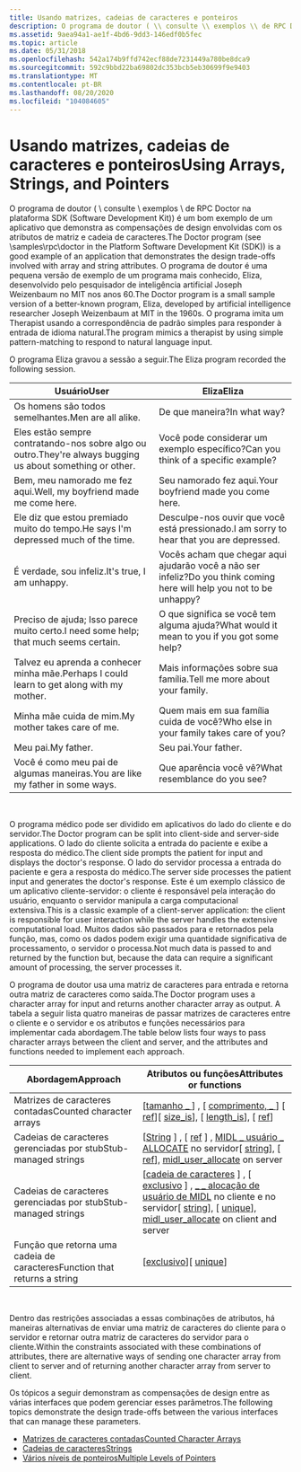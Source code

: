 ```yaml
---
title: Usando matrizes, cadeias de caracteres e ponteiros
description: O programa de doutor ( \\ consulte \\ exemplos \\ de RPC Doctor na plataforma SDK (Software Development Kit)) é um bom exemplo de um aplicativo que demonstra as compensações de design envolvidas com os atributos de matriz e cadeia de caracteres.
ms.assetid: 9aea94a1-ae1f-4bd6-9dd3-146edf0b5fec
ms.topic: article
ms.date: 05/31/2018
ms.openlocfilehash: 542a174b9ffd742ecf88de7231449a780be8dca9
ms.sourcegitcommit: 592c9bbd22ba69802dc353bcb5eb30699f9e9403
ms.translationtype: MT
ms.contentlocale: pt-BR
ms.lasthandoff: 08/20/2020
ms.locfileid: "104084605"
---
```

# <a name="using-arrays-strings-and-pointers"></a><span data-ttu-id="67ffc-103">Usando matrizes, cadeias de caracteres e ponteiros</span><span class="sxs-lookup"><span data-stu-id="67ffc-103">Using Arrays, Strings, and Pointers</span></span>

<span data-ttu-id="67ffc-104">O programa de doutor ( \\ consulte \\ exemplos \\ de RPC Doctor na plataforma SDK (Software Development Kit)) é um bom exemplo de um aplicativo que demonstra as compensações de design envolvidas com os atributos de matriz e cadeia de caracteres.</span><span class="sxs-lookup"><span data-stu-id="67ffc-104">The Doctor program (see \\samples\\rpc\\doctor in the Platform Software Development Kit (SDK)) is a good example of an application that demonstrates the design trade-offs involved with array and string attributes.</span></span> <span data-ttu-id="67ffc-105">O programa de doutor é uma pequena versão de exemplo de um programa mais conhecido, Eliza, desenvolvido pelo pesquisador de inteligência artificial Joseph Weizenbaum no MIT nos anos 60.</span><span class="sxs-lookup"><span data-stu-id="67ffc-105">The Doctor program is a small sample version of a better-known program, Eliza, developed by artificial intelligence researcher Joseph Weizenbaum at MIT in the 1960s.</span></span> <span data-ttu-id="67ffc-106">O programa imita um Therapist usando a correspondência de padrão simples para responder à entrada de idioma natural.</span><span class="sxs-lookup"><span data-stu-id="67ffc-106">The program mimics a therapist by using simple pattern-matching to respond to natural language input.</span></span>

<span data-ttu-id="67ffc-107">O programa Eliza gravou a sessão a seguir.</span><span class="sxs-lookup"><span data-stu-id="67ffc-107">The Eliza program recorded the following session.</span></span>



| <span data-ttu-id="67ffc-108">Usuário</span><span class="sxs-lookup"><span data-stu-id="67ffc-108">User</span></span>                                                | <span data-ttu-id="67ffc-109">Eliza</span><span class="sxs-lookup"><span data-stu-id="67ffc-109">Eliza</span></span>                                                     |
|-----------------------------------------------------|-----------------------------------------------------------|
| <span data-ttu-id="67ffc-110">Os homens são todos semelhantes.</span><span class="sxs-lookup"><span data-stu-id="67ffc-110">Men are all alike.</span></span>                                  | <span data-ttu-id="67ffc-111">De que maneira?</span><span class="sxs-lookup"><span data-stu-id="67ffc-111">In what way?</span></span>                                              |
| <span data-ttu-id="67ffc-112">Eles estão sempre contratando-nos sobre algo ou outro.</span><span class="sxs-lookup"><span data-stu-id="67ffc-112">They're always bugging us about something or other.</span></span> | <span data-ttu-id="67ffc-113">Você pode considerar um exemplo específico?</span><span class="sxs-lookup"><span data-stu-id="67ffc-113">Can you think of a specific example?</span></span>                      |
| <span data-ttu-id="67ffc-114">Bem, meu namorado me fez aqui.</span><span class="sxs-lookup"><span data-stu-id="67ffc-114">Well, my boyfriend made me come here.</span></span>               | <span data-ttu-id="67ffc-115">Seu namorado fez aqui.</span><span class="sxs-lookup"><span data-stu-id="67ffc-115">Your boyfriend made you come here.</span></span>                        |
| <span data-ttu-id="67ffc-116">Ele diz que estou premiado muito do tempo.</span><span class="sxs-lookup"><span data-stu-id="67ffc-116">He says I'm depressed much of the time.</span></span>             | <span data-ttu-id="67ffc-117">Desculpe-nos ouvir que você está pressionado.</span><span class="sxs-lookup"><span data-stu-id="67ffc-117">I am sorry to hear that you are depressed.</span></span>                |
| <span data-ttu-id="67ffc-118">É verdade, sou infeliz.</span><span class="sxs-lookup"><span data-stu-id="67ffc-118">It's true, I am unhappy.</span></span>                            | <span data-ttu-id="67ffc-119">Vocês acham que chegar aqui ajudarão você a não ser infeliz?</span><span class="sxs-lookup"><span data-stu-id="67ffc-119">Do you think coming here will help you not to be unhappy?</span></span> |
| <span data-ttu-id="67ffc-120">Preciso de ajuda; Isso parece muito certo.</span><span class="sxs-lookup"><span data-stu-id="67ffc-120">I need some help; that much seems certain.</span></span>          | <span data-ttu-id="67ffc-121">O que significa se você tem alguma ajuda?</span><span class="sxs-lookup"><span data-stu-id="67ffc-121">What would it mean to you if you got some help?</span></span>           |
| <span data-ttu-id="67ffc-122">Talvez eu aprenda a conhecer minha mãe.</span><span class="sxs-lookup"><span data-stu-id="67ffc-122">Perhaps I could learn to get along with my mother.</span></span>  | <span data-ttu-id="67ffc-123">Mais informações sobre sua família.</span><span class="sxs-lookup"><span data-stu-id="67ffc-123">Tell me more about your family.</span></span>                           |
| <span data-ttu-id="67ffc-124">Minha mãe cuida de mim.</span><span class="sxs-lookup"><span data-stu-id="67ffc-124">My mother takes care of me.</span></span>                         | <span data-ttu-id="67ffc-125">Quem mais em sua família cuida de você?</span><span class="sxs-lookup"><span data-stu-id="67ffc-125">Who else in your family takes care of you?</span></span>                |
| <span data-ttu-id="67ffc-126">Meu pai.</span><span class="sxs-lookup"><span data-stu-id="67ffc-126">My father.</span></span>                                          | <span data-ttu-id="67ffc-127">Seu pai.</span><span class="sxs-lookup"><span data-stu-id="67ffc-127">Your father.</span></span>                                              |
| <span data-ttu-id="67ffc-128">Você é como meu pai de algumas maneiras.</span><span class="sxs-lookup"><span data-stu-id="67ffc-128">You are like my father in some ways.</span></span>                | <span data-ttu-id="67ffc-129">Que aparência você vê?</span><span class="sxs-lookup"><span data-stu-id="67ffc-129">What resemblance do you see?</span></span>                              |



 

<span data-ttu-id="67ffc-130">O programa médico pode ser dividido em aplicativos do lado do cliente e do servidor.</span><span class="sxs-lookup"><span data-stu-id="67ffc-130">The Doctor program can be split into client-side and server-side applications.</span></span> <span data-ttu-id="67ffc-131">O lado do cliente solicita a entrada do paciente e exibe a resposta do médico.</span><span class="sxs-lookup"><span data-stu-id="67ffc-131">The client side prompts the patient for input and displays the doctor's response.</span></span> <span data-ttu-id="67ffc-132">O lado do servidor processa a entrada do paciente e gera a resposta do médico.</span><span class="sxs-lookup"><span data-stu-id="67ffc-132">The server side processes the patient input and generates the doctor's response.</span></span> <span data-ttu-id="67ffc-133">Este é um exemplo clássico de um aplicativo cliente-servidor: o cliente é responsável pela interação do usuário, enquanto o servidor manipula a carga computacional extensiva.</span><span class="sxs-lookup"><span data-stu-id="67ffc-133">This is a classic example of a client-server application: the client is responsible for user interaction while the server handles the extensive computational load.</span></span> <span data-ttu-id="67ffc-134">Muitos dados são passados para e retornados pela função, mas, como os dados podem exigir uma quantidade significativa de processamento, o servidor o processa.</span><span class="sxs-lookup"><span data-stu-id="67ffc-134">Not much data is passed to and returned by the function but, because the data can require a significant amount of processing, the server processes it.</span></span>

<span data-ttu-id="67ffc-135">O programa de doutor usa uma matriz de caracteres para entrada e retorna outra matriz de caracteres como saída.</span><span class="sxs-lookup"><span data-stu-id="67ffc-135">The Doctor program uses a character array for input and returns another character array as output.</span></span> <span data-ttu-id="67ffc-136">A tabela a seguir lista quatro maneiras de passar matrizes de caracteres entre o cliente e o servidor e os atributos e funções necessários para implementar cada abordagem.</span><span class="sxs-lookup"><span data-stu-id="67ffc-136">The table below lists four ways to pass character arrays between the client and server, and the attributes and functions needed to implement each approach.</span></span>



| <span data-ttu-id="67ffc-137">Abordagem</span><span class="sxs-lookup"><span data-stu-id="67ffc-137">Approach</span></span>                       | <span data-ttu-id="67ffc-138">Atributos ou funções</span><span class="sxs-lookup"><span data-stu-id="67ffc-138">Attributes or functions</span></span>                                                                                                        |
|--------------------------------|--------------------------------------------------------------------------------------------------------------------------------|
| <span data-ttu-id="67ffc-139">Matrizes de caracteres contadas</span><span class="sxs-lookup"><span data-stu-id="67ffc-139">Counted character arrays</span></span>       | <span data-ttu-id="67ffc-140">\[[tamanho \_ ](/windows/desktop/Midl/size-is) \] , \[ [comprimento, \_ ](/windows/desktop/Midl/length-is) \] \[ [ref](/windows/desktop/Midl/ref)\]</span><span class="sxs-lookup"><span data-stu-id="67ffc-140">\[ [size\_is](/windows/desktop/Midl/size-is)\], \[ [length\_is](/windows/desktop/Midl/length-is)\], \[ [ref](/windows/desktop/Midl/ref)\]</span></span>                                         |
| <span data-ttu-id="67ffc-141">Cadeias de caracteres gerenciadas por stub</span><span class="sxs-lookup"><span data-stu-id="67ffc-141">Stub-managed strings</span></span>           | <span data-ttu-id="67ffc-142">\[[String](/windows/desktop/Midl/string) \] , \[ [ref](/windows/desktop/Midl/ref) \] , [MIDL \_ usuário \_ ALLOCATE](/windows/desktop/Midl/midl-user-allocate-1) no servidor</span><span class="sxs-lookup"><span data-stu-id="67ffc-142">\[ [string](/windows/desktop/Midl/string)\], \[ [ref](/windows/desktop/Midl/ref)\], [midl\_user\_allocate](/windows/desktop/Midl/midl-user-allocate-1) on server</span></span>                  |
| <span data-ttu-id="67ffc-143">Cadeias de caracteres gerenciadas por stub</span><span class="sxs-lookup"><span data-stu-id="67ffc-143">Stub-managed strings</span></span>           | <span data-ttu-id="67ffc-144">\[[cadeia de caracteres](/windows/desktop/Midl/string) \] , \[ [exclusivo](/windows/desktop/Midl/unique) \] , [ \_ \_ alocação de usuário de MIDL](/windows/desktop/Midl/midl-user-allocate-1) no cliente e no servidor</span><span class="sxs-lookup"><span data-stu-id="67ffc-144">\[ [string](/windows/desktop/Midl/string)\], \[ [unique](/windows/desktop/Midl/unique)\], [midl\_user\_allocate](/windows/desktop/Midl/midl-user-allocate-1) on client and server</span></span> |
| <span data-ttu-id="67ffc-145">Função que retorna uma cadeia de caracteres</span><span class="sxs-lookup"><span data-stu-id="67ffc-145">Function that returns a string</span></span> | <span data-ttu-id="67ffc-146">\[[exclusivo](/windows/desktop/Midl/unique)\]</span><span class="sxs-lookup"><span data-stu-id="67ffc-146">\[ [unique](/windows/desktop/Midl/unique)\]</span></span>                                                                                                     |



 

<span data-ttu-id="67ffc-147">Dentro das restrições associadas a essas combinações de atributos, há maneiras alternativas de enviar uma matriz de caracteres do cliente para o servidor e retornar outra matriz de caracteres do servidor para o cliente.</span><span class="sxs-lookup"><span data-stu-id="67ffc-147">Within the constraints associated with these combinations of attributes, there are alternative ways of sending one character array from client to server and of returning another character array from server to client.</span></span>

<span data-ttu-id="67ffc-148">Os tópicos a seguir demonstram as compensações de design entre as várias interfaces que podem gerenciar esses parâmetros.</span><span class="sxs-lookup"><span data-stu-id="67ffc-148">The following topics demonstrate the design trade-offs between the various interfaces that can manage these parameters.</span></span>

-   [<span data-ttu-id="67ffc-149">Matrizes de caracteres contadas</span><span class="sxs-lookup"><span data-stu-id="67ffc-149">Counted Character Arrays</span></span>](counted-character-arrays.md)
-   [<span data-ttu-id="67ffc-150">Cadeias de caracteres</span><span class="sxs-lookup"><span data-stu-id="67ffc-150">Strings</span></span>](strings.md)
-   [<span data-ttu-id="67ffc-151">Vários níveis de ponteiros</span><span class="sxs-lookup"><span data-stu-id="67ffc-151">Multiple Levels of Pointers</span></span>](multiple-levels-of-pointers.md)

 

 